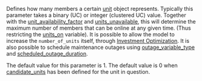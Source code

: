 Defines how many members a certain [unit](@ref) object represents. Typically this parameter takes a binary (UC) or integer (clustered UC) value. Together with the [unit\_availability\_factor](@ref) and [units\_unavailable](@ref), this will determine the maximum number of members that can be online at any given time. (Thus restricting the [units\_on](@ref) variable). It is possible to allow the model to increase the `number_of_units` itself, through [Investment Optimization](@ref). It is also possible to schedule maintenance outages using [outage\_variable\_type](@ref) and [scheduled\_outage\_duration](@ref).

The default value for this parameter is 1. The default value is 0 when [candidate\_units](@ref) has been defined for the unit in question.
